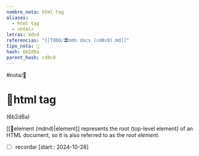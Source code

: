 ```yaml
---
nombre_nota: html tag
aliases:
  - html tag
  - <html>
letras: mdnd
referencias: "[[TODO/🏛️mdn docs (cd8c0).md]]"
tipo_nota: 📑
hash: 6b2d8a
parent_hash: cd8c0
---
```


#nota/📑

# 📑html tag
<div class="hash">(6b2d8a)</div>


[[📑element (mdnd)|element]] represents the root (top-level element) of an HTML document, so it is also referred to as the _root element_.





- [ ] recordar  [start:: 2024-10-28]
